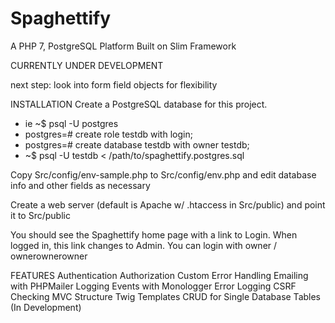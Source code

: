 # Spaghettify

A PHP 7, PostgreSQL Platform Built on Slim Framework

CURRENTLY UNDER DEVELOPMENT

next step: look into form field objects for flexibility

INSTALLATION
Create a PostgreSQL database for this project.
 - ie ~$ psql -U postgres
 - postgres=# create role testdb with login;
 - postgres=# create database testdb with owner testdb;
 - ~$ psql -U testdb < /path/to/spaghettify.postgres.sql

Copy Src/config/env-sample.php to Src/config/env.php and edit database info and other fields as necessary

Create a web server (default is Apache w/ .htaccess in Src/public) and point it to Src/public

You should see the Spaghettify home page with a link to Login. When logged in, this link changes to Admin. You can login with owner / ownerownerowner
 

FEATURES
Authentication
Authorization
Custom Error Handling
Emailing with PHPMailer
Logging Events with Monologger
Error Logging
CSRF Checking
MVC Structure
Twig Templates
CRUD for Single Database Tables (In Development)

